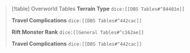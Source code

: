 > [!table] Overworld Tables
> **Terrain Type**
>`dice:[[DBS Tables#^84401e]]`
>
>**Travel Complications**
>`dice:[[DBS Tables#^442cac]]`
>
>**Rift Monster Rank**
>`dice:[[General Tables#^c162ae]]`
>
>**Travel Complications**
>`dice:[[DBS Tables#^442cac]]`